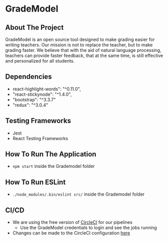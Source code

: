 # GradeModel

## About The Project

GradeModel is an open source tool designed to make grading easier for writing teachers. Our mission is not to replace the teacher, but to make grading faster. We believe that with the aid of natural language processing, teachers can provide faster feedback, that at the same time, is still effective and personalized for all students.


## Dependencies
- react-highlight-words": "^0.11.0",
- "react-stickynode": "^1.4.0",
-  "bootstrap": "^3.3.7"
- "redux": "^3.0.4"

## Testing Frameworks
- Jest
- React Testing Frameworks

## How To Run The Application
 - ``npm start`` inside the Grademodel folder

 ## How To Run ESLint
  - ``./node_modules/.bin/eslint src/`` inside the Grademodel folder

## CI/CD
- We are using the free version of [CircleCI](https://circleci.com/gh/GradeModelForTeachers/) for our pipelines
  - Use the GradeModel credentials to login and see the jobs running
- Changes can be made to the CircleCI configuration [here](./.circleci/config.yml)
